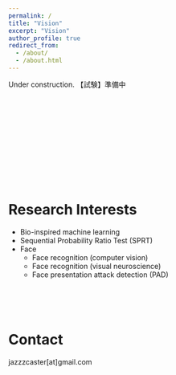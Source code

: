 ```yaml
---
permalink: /
title: "Vision"
excerpt: "Vision"
author_profile: true
redirect_from: 
  - /about/
  - /about.html
---
```


Under construction.
【試験】準備中  
  
<br>
<br>
<br>
<br>
<br>
<br>
<br>
<br>
<br>
<br>    

# Research Interests  
- Bio-inspired machine learning  
- Sequential Probability Ratio Test (SPRT)
- Face
  - Face recognition (computer vision)
  - Face recognition (visual neuroscience)
  - Face presentation attack detection (PAD)
  
<br>
<br>
<br>

# Contact  
jazzzcaster[at]gmail.com  

<br>
<br>
<br>
<br>
<br>
<br>
<br>
<br>
<br>
<br>